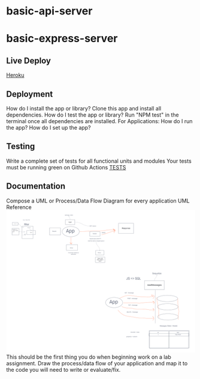 # basic-api-server

# basic-express-server

## Live Deploy
[Heroku](https://smith-basic-api-server.herokuapp.com/)

## Deployment
How do I install the app or library?
Clone this app and install all dependencies.
How do I test the app or library?
Run "NPM test" in the terminal once all dependencies are installed.
For Applications:
How do I run the app?
How do I set up the app?

## Testing
Write a complete set of tests for all functional units and modules
Your tests must be running green on Github Actions
[TESTS](./__tests__)

## Documentation
Compose a UML or Process/Data Flow Diagram for every application
UML Reference
![Lab03](img/lab3.png)
This should be the first thing you do when beginning work on a lab assignment.
Draw the process/data flow of your application and map it to the code you will need to write or evaluate/fix.